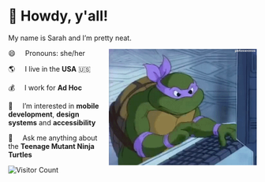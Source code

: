 # 🤠 Howdy, y'all!

My name is Sarah and I’m pretty neat.

<img src='https://github.com/zarahzachz/zarahzachz/blob/master/donnie.gif' alt='Donatello from Teenage Mutant Ninja Turtles types wildly on 90s desktop computer' width='300px' align='right'/>

😄 &nbsp;&nbsp;&nbsp; Pronouns: she/her

🌎 &nbsp;&nbsp;&nbsp; I live in the **USA** 🇺🇸

💰 &nbsp;&nbsp;&nbsp; I work for **Ad Hoc**

🔭 &nbsp;&nbsp;&nbsp; I’m interested in **mobile development**, **design systems** and **accessibility**

💬 &nbsp;&nbsp;&nbsp; Ask me anything about the **Teenage Mutant Ninja Turtles** 

![Visitor Count](https://profile-counter.glitch.me/zarahzachz/count.svg)
